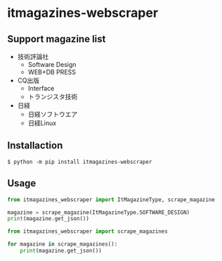 # itmagazines-webscraper

## Support magazine list

* 技術評論社
    * Software Design
    * WEB+DB PRESS
* CQ出版
    * Interface
    * トランジスタ技術
* 日経
    * 日経ソフトウエア
    * 日経Linux

## Installaction

```console
$ python -m pip install itmagazines-webscraper
```

## Usage

```python
from itmagazines_webscraper import ItMagazineType, scrape_magazine

magazine = scrape_magazine(ItMagazineType.SOFTWARE_DESIGN)
print(magazine.get_json())
```

```python
from itmagazines_webscraper import scrape_magazines

for magazine in scrape_magazines():
    print(magazine.get_json())
```
